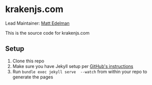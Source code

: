 krakenjs.com
============

Lead Maintainer: [Matt Edelman](https://github.com/grawk/)  

This is the source code for krakenjs.com


## Setup

1. Clone this repo
2. Make sure you have Jekyll setup per [GitHub's instructions](https://help.github.com/articles/using-jekyll-with-pages)
3. Run `bundle exec jekyll serve  --watch` from within your repo to generate the pages

